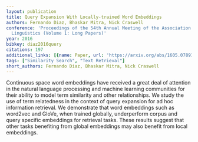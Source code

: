 ```yaml
---
layout: publication
title: Query Expansion With Locally-trained Word Embeddings
authors: Fernando Diaz, Bhaskar Mitra, Nick Craswell
conference: 'Proceedings of the 54th Annual Meeting of the Association for Computational
  Linguistics (Volume 1: Long Papers)'
year: 2016
bibkey: diaz2016query
citations: 197
additional_links: [{name: Paper, url: 'https://arxiv.org/abs/1605.07891'}]
tags: ["Similarity Search", "Text Retrieval"]
short_authors: Fernando Diaz, Bhaskar Mitra, Nick Craswell
---
```

Continuous space word embeddings have received a great deal of attention in
the natural language processing and machine learning communities for their
ability to model term similarity and other relationships. We study the use of
term relatedness in the context of query expansion for ad hoc information
retrieval. We demonstrate that word embeddings such as word2vec and GloVe, when
trained globally, underperform corpus and query specific embeddings for
retrieval tasks. These results suggest that other tasks benefiting from global
embeddings may also benefit from local embeddings.